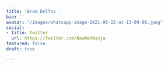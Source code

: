 ```yaml
---
title: 'Bram Delfos '
bio: ''
avatar: "/images/whatsapp-image-2021-06-22-at-13-09-06.jpeg"
social:
- title: twitter
  url: https://twitter.com/NewNetNinja
featured: false
draft: true

---
```


